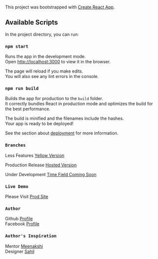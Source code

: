 This project was bootstrapped with [Create React App](https://github.com/facebook/create-react-app).

## Available Scripts

In the project directory, you can run:

### `npm start`

Runs the app in the development mode.<br>
Open [http://localhost:3000](http://localhost:3000) to view it in the browser.

The page will reload if you make edits.<br>
You will also see any lint errors in the console.

### `npm run build`

Builds the app for production to the `build` folder.<br>
It correctly bundles React in production mode and optimizes the build for the best performance.

The build is minified and the filenames include the hashes.<br>
Your app is ready to be deployed!

See the section about [deployment](https://facebook.github.io/create-react-app/docs/deployment) for more information.


### `Branches`

Less Features [Yellow Version](https://github.com/lakshay-k/to-do/tree/master)

Production Release [Hosted Version](https://github.com/lakshay-k/to-do/tree/plane)

Under Development  [Time Field Coming Soon](https://github.com/lakshay-k/to-do/tree/time)

### `Live Demo`

Please Visit [Prod Site](https://todo.itslm.world/)

### `Author`

Github [Profile](https://github.com/lakshay-k/)
<br/>
Facebook [Profile](https://www.facebook.com/itslakshay)

### `Author's Inspiration`

Mentor [Meenakshi](https://github.com/meenakshigupta489)
<br/>
Designer [Sahil](https://dribbble.com/sahilps108)
